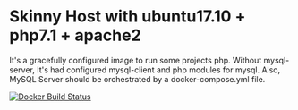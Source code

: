 # Skinny Host with ubuntu17.10 + php7.1 + apache2
It's a gracefully configured image to run some projects php.
Without mysql-server, It's had configured mysql-client and php modules for mysql.
Also, MySQL Server should be orchestrated by a docker-compose.yml file.

[![Docker Build Status](https://img.shields.io/docker/build/marcosfreitas/skinny_host.svg?style=flat-square)](https://hub.docker.com/r/marcosfreitas/sinny_host/)